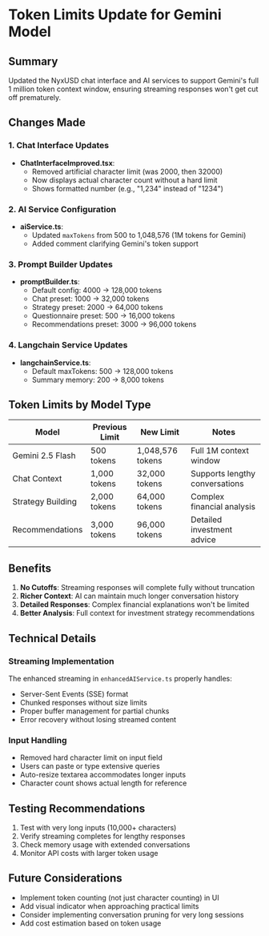 # Token Limits Update for Gemini Model

## Summary
Updated the NyxUSD chat interface and AI services to support Gemini's full 1 million token context window, ensuring streaming responses won't get cut off prematurely.

## Changes Made

### 1. Chat Interface Updates
- **ChatInterfaceImproved.tsx**: 
  - Removed artificial character limit (was 2000, then 32000)
  - Now displays actual character count without a hard limit
  - Shows formatted number (e.g., "1,234" instead of "1234")

### 2. AI Service Configuration
- **aiService.ts**:
  - Updated `maxTokens` from 500 to 1,048,576 (1M tokens for Gemini)
  - Added comment clarifying Gemini's token support

### 3. Prompt Builder Updates
- **promptBuilder.ts**:
  - Default config: 4000 → 128,000 tokens
  - Chat preset: 1000 → 32,000 tokens
  - Strategy preset: 2000 → 64,000 tokens
  - Questionnaire preset: 500 → 16,000 tokens
  - Recommendations preset: 3000 → 96,000 tokens

### 4. Langchain Service Updates
- **langchainService.ts**:
  - Default maxTokens: 500 → 128,000 tokens
  - Summary memory: 200 → 8,000 tokens

## Token Limits by Model Type

| Model | Previous Limit | New Limit | Notes |
|-------|---------------|-----------|-------|
| Gemini 2.5 Flash | 500 tokens | 1,048,576 tokens | Full 1M context window |
| Chat Context | 1,000 tokens | 32,000 tokens | Supports lengthy conversations |
| Strategy Building | 2,000 tokens | 64,000 tokens | Complex financial analysis |
| Recommendations | 3,000 tokens | 96,000 tokens | Detailed investment advice |

## Benefits

1. **No Cutoffs**: Streaming responses will complete fully without truncation
2. **Richer Context**: AI can maintain much longer conversation history
3. **Detailed Responses**: Complex financial explanations won't be limited
4. **Better Analysis**: Full context for investment strategy recommendations

## Technical Details

### Streaming Implementation
The enhanced streaming in `enhancedAIService.ts` properly handles:
- Server-Sent Events (SSE) format
- Chunked responses without size limits
- Proper buffer management for partial chunks
- Error recovery without losing streamed content

### Input Handling
- Removed hard character limit on input field
- Users can paste or type extensive queries
- Auto-resize textarea accommodates longer inputs
- Character count shows actual length for reference

## Testing Recommendations

1. Test with very long inputs (10,000+ characters)
2. Verify streaming completes for lengthy responses
3. Check memory usage with extended conversations
4. Monitor API costs with larger token usage

## Future Considerations

- Implement token counting (not just character counting) in UI
- Add visual indicator when approaching practical limits
- Consider implementing conversation pruning for very long sessions
- Add cost estimation based on token usage